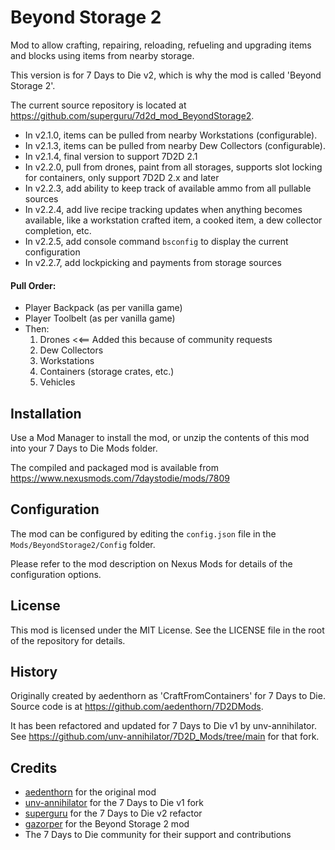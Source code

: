 # Beyond Storage 2

Mod to allow crafting, repairing, reloading, refueling and upgrading items and blocks using items from nearby storage.  

This version is for 7 Days to Die v2, which is why the mod is called 'Beyond Storage 2'.

The current source repository is located at https://github.com/superguru/7d2d_mod_BeyondStorage2.

* In v2.1.0, items can be pulled from nearby Workstations (configurable).
* In v2.1.3, items can be pulled from nearby Dew Collectors (configurable).
* In v2.1.4, final version to support 7D2D 2.1
* In v2.2.0, pull from drones, paint from all storages, supports slot locking for containers, only support 7D2D 2.x and later
* In v2.2.3, add ability to keep track of available ammo from all pullable sources
* In v2.2.4, add live recipe tracking updates when anything becomes available, like a workstation crafted item, a cooked item, a dew collector completion, etc.
* In v2.2.5, add console command `bsconfig` to display the current configuration
* In v2.2.7, add lockpicking and payments from storage sources

#### Pull Order:
  - Player Backpack (as per vanilla game)
  - Player Toolbelt (as per vanilla game)
  - Then:
    1. Drones <<== Added this because of community requests
    2. Dew Collectors
    3. Workstations
    4. Containers (storage crates, etc.)
    5. Vehicles

## Installation

Use a Mod Manager to install the mod, or unzip the contents of this mod into your 7 Days to Die Mods folder.

The compiled and packaged mod is available from https://www.nexusmods.com/7daystodie/mods/7809

## Configuration

The mod can be configured by editing the `config.json` file in the `Mods/BeyondStorage2/Config` folder.

Please refer to the mod description on Nexus Mods for details of the configuration options.

## License
This mod is licensed under the MIT License. See the LICENSE file in the root of the repository for details.

## History

Originally created by aedenthorn as 'CraftFromContainers' for 7 Days to Die. Source code is at https://github.com/aedenthorn/7D2DMods.

It has been refactored and updated for 7 Days to Die v1 by unv-annihilator. See https://github.com/unv-annihilator/7D2D_Mods/tree/main for that fork.


## Credits
- [aedenthorn](https://github.com/aedenthorn) for the original mod
- [unv-annihilator](https://github.com/unv-annihilator) for the 7 Days to Die v1 fork
- [superguru](https://github.com/superguru) for the 7 Days to Die v2 refactor
- [gazorper](https://next.nexusmods.com/profile/gazorper/mods) for the Beyond Storage 2 mod
- The 7 Days to Die community for their support and contributions



